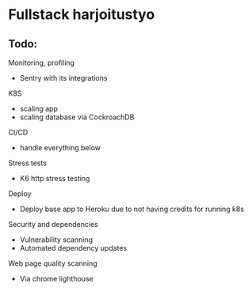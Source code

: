 # Fullstack harjoitustyo

## Todo:

Monitoring, profiling

- Sentry with its integrations

K8S

- scaling app
- scaling database via CockroachDB

CI/CD

- handle everything below

Stress tests

- K6 http stress testing

Deploy

- Deploy base app to Heroku due to not having credits for running k8s

Security and dependencies

- Vulnerability scanning
- Automated dependency updates

Web page quality scanning

- Via chrome lighthouse
